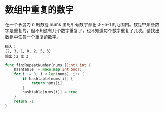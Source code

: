 # 数组中重复的数字

在一个长度为 n 的数组 nums 里的所有数字都在 0～n-1 的范围内。数组中某些数字是重复的，但不知道有几个数字重复了，也不知道每个数字重复了几次。请找出数组中任意一个重复的数字。

```
输入：
[2, 3, 1, 0, 2, 5, 3]
输出：2 或 3
```

```go
func findRepeatNumber(nums []int) int {
	hashtable := make(map[int]bool)
	for i := 0; i < len(nums); i++ {
		if hashtable[nums[i]] {
			return nums[i]
		}
		hashtable[nums[i]] = true
	}
	return -1
}
```


